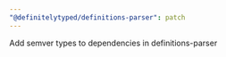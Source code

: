 ```yaml
---
"@definitelytyped/definitions-parser": patch
---
```


Add semver types to dependencies in definitions-parser
